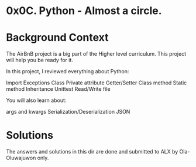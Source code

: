 # 0x0C. Python - Almost a circle.

# Background Context
The AirBnB project is a big part of the Higher level curriculum. This project will help you be ready for it.

In this project, I reviewed everything about Python:

Import
Exceptions
Class
Private attribute
Getter/Setter
Class method
Static method
Inheritance
Unittest
Read/Write file

You will also learn about:

args and kwargs
Serialization/Deserialization
JSON


# Solutions

The answers and solutions in this dir are done and submitted to ALX by Ola-Oluwajuwon only.
